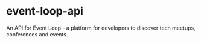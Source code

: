 # event-loop-api
An API for Event Loop - a platform for developers to discover tech meetups, conferences and events.

